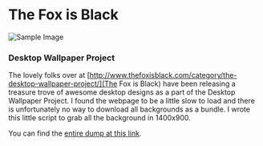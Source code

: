 The Fox is Black
================================

![Sample Image](https://i.imgur.com/OHkceNm.png)

### Desktop Wallpaper Project ###

The lovely folks over at [http://www.thefoxisblack.com/category/the-desktop-wallpaper-project/](The Fox is Black) have been releasing a treasure trove of awesome desktop designs as a part of the Desktop Wallpaper Project. I found the webpage to be a little slow to load and there is unfortunately no way to download all backgrounds as a bundle. I wrote this little script to grab all the background in 1400x900.

You can find the [entire dump at this link](https://dl.dropbox.com/u/101688/website/misc/fox_backgrounds.zip).
